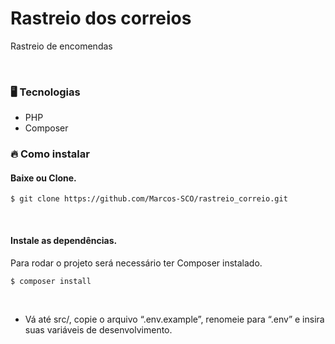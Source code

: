 # Rastreio dos correios

Rastreio de encomendas

<br/>

### <p id='tecnology'>🖥 Tecnologias</p>

<ul>
  <li>PHP</li>
  <li>Composer</li>
</ul>

### <p id='install'>🔥 Como instalar</p>

#### Baixe ou Clone.

```shell
$ git clone https://github.com/Marcos-SCO/rastreio_correio.git
```

<br/>

#### Instale as dependências.
Para rodar o projeto será necessário ter Composer instalado.

```shell
$ composer install
```

<br>

- Vá até src/, copie o arquivo “.env.example”, renomeie para “.env” e insira suas variáveis de desenvolvimento.

<br/>